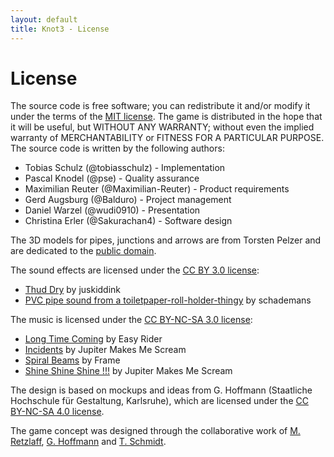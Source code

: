 ```yaml
---
layout: default
title: Knot3 - License
---
```

# License

The source code is free software; you can redistribute it and/or modify it under the terms of the [MIT license](http://choosealicense.com/licenses/mit/). The game is distributed in the hope that it will be useful, but WITHOUT ANY WARRANTY; without even the implied warranty of MERCHANTABILITY or FITNESS FOR A PARTICULAR PURPOSE. The source code is written by the following authors:

* Tobias Schulz (@tobiasschulz) - Implementation
* Pascal Knodel (@pse) - Quality assurance
* Maximilian Reuter (@Maximilian-Reuter) - Product requirements
* Gerd Augsburg (@Balduro) - Project management
* Daniel Warzel (@wudi0910) - Presentation
* Christina Erler (@Sakurachan4) - Software design

The 3D models for pipes, junctions and arrows are from Torsten Pelzer and are dedicated to the [public domain](http://creativecommons.org/publicdomain/zero/1.0/).

The sound effects are licensed under the [CC BY 3.0 license](http://creativecommons.org/licenses/by/3.0/):

* [Thud Dry](http://www.freesound.org/people/juskiddink/sounds/108617/) by juskiddink
* [PVC pipe sound from a toiletpaper-roll-holder-thingy](http://www.freesound.org/people/schademans/sounds/13290/) by schademans

The music is licensed under the [CC BY-NC-SA 3.0 license](http://creativecommons.org/licenses/by-nc-sa/3.0/):

* [Long Time Coming](http://freemusicarchive.org/music/Easy_Rider/Live_on_WFMUs_Distort_Jersey_City_with_Reed_Dunlea_Jan_14_2014/Long_Time_Coming) by Easy Rider
* [Incidents](http://freemusicarchive.org/music/Jupiter_Makes_Me_Scream_1244/Converge/05_jupiter_makes_me_scream_-_incidents) by Jupiter Makes Me Scream
* [Spiral Beams](http://freemusicarchive.org/music/Frame/Random_Features/13_frame_-_spiral_beams) by Frame
* [Shine Shine Shine !!!](http://freemusicarchive.org/music/Jupiter_Makes_Me_Scream_1244/Converge/08_jupiter_makes_me_scream_-_shine_shine_shine) by Jupiter Makes Me Scream

The design is based on mockups and ideas from G. Hoffmann (Staatliche Hochschule für Gestaltung, Karlsruhe), which are licensed under the [CC BY-NC-SA 4.0 license](http://creativecommons.org/licenses/by-nc-sa/4.0/deed.de).

The game concept was designed through the collaborative work of [M. Retzlaff](https://cg.ivd.kit.edu/retzlaff/), [G. Hoffmann](http://postdigital.hfg-karlsruhe.de/users/greta-luise-hoffmann) and [T. Schmidt](https://cg.ivd.kit.edu/schmidt/index.php).

